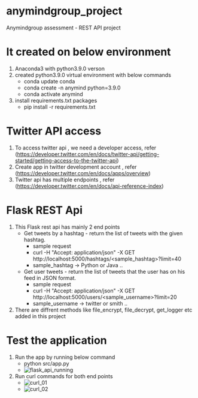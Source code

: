 # anymindgroup_project
Anymindgroup assessment - REST API project

# It created on below environment
1. Anaconda3 with python3.9.0 verson
2. created python3.9.0 virtual environment with below commands
    - conda update conda
    - conda create -n anymind python=3.9.0
    - conda activate anymind
3. install requirements.txt packages
    - pip install -r requirements.txt
     
# Twitter API access
1. To access twitter api , we need a developer access, refer (https://developer.twitter.com/en/docs/twitter-api/getting-started/getting-access-to-the-twitter-api)
2. Create app in twitter development account , refer (https://developer.twitter.com/en/docs/apps/overview)
3. Twitter api has multiple endpoints , refer (https://developer.twitter.com/en/docs/api-reference-index)

# Flask REST Api
1. This Flask rest api has mainly 2 end points
    - Get tweets by a hashtag - return the list of tweets with the given hashtag.
      - sample request
      - curl -H "Accept: application/json" -X GET http://localhost:5000/hashtags/<sample_hashtag>?limit=40
      - sample_hashtag -> Python or Java ..
    - Get user tweets - return the list of tweets that the user has on his feed in JSON format.
      - sample request
      - curl -H "Accept: application/json" -X GET http://localhost:5000/users/<sample_username>?limit=20
      - sample_username -> twitter or smith ..
2. There are diffrent methods like file_encrypt, file_decrypt, get_logger etc added in this project

# Test the application
1. Run the app by running below command
    - python src/app.py
    - ![flask_api_running](https://user-images.githubusercontent.com/34347368/137393316-c72e78c6-b14a-46ce-8d3c-d48501c0fb12.PNG)
2. Run curl commands for both end points
    - ![curl_01](https://user-images.githubusercontent.com/34347368/137394748-72567d13-3654-4838-b3b3-b2b7b1d9e0b4.PNG)
    - ![curl_02](https://user-images.githubusercontent.com/34347368/137394780-38c9c9ea-82be-4c3a-ba09-a667821a639b.PNG)



   
   
